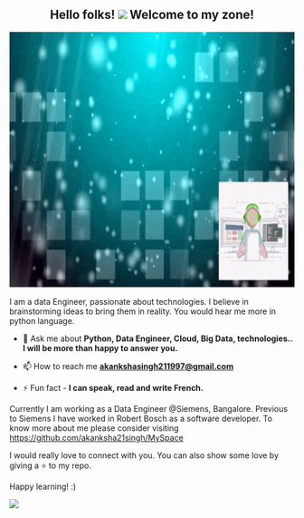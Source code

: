 

<!--
**akanksha21singh/akanksha21singh** is a ✨ _special_ ✨ repository because its `README.md` (this file) appears on your GitHub profile.

Here are some ideas to get you started:

- 🔭 I’m currently working on ...
- 🌱 I’m currently learning ...
- 👯 I’m looking to collaborate on ...
- 🤔 I’m looking for help with ...
- 💬 Ask me about ...
- 📫 How to reach me: ...
- 😄 Pronouns: ...
- ⚡ Fun fact: ...
-->

<h2 align="center">Hello folks! <img src="https://raw.githubusercontent.com/MartinHeinz/MartinHeinz/master/wave.gif" width="30px"> Welcome to my zone!</h2>

<!-- <img src = "https://github.com/akanksha21singh/Images/blob/main/githubtemplatefinal.gif" width="1000" height="350"> -->
<img src = "https://github.com/akanksha21singh/Images/blob/main/template.gif" width="1000" height="450">


I am a data Engineer, passionate about technologies. I believe in brainstorming ideas to bring them in reality. You would hear me more in python language.

- 💬 Ask me about **Python, Data Engineer, Cloud, Big Data, technologies..  I will be more than happy to answer you.**

- 📫 How to reach me **akankshasingh211997@gmail.com**

- ⚡ Fun fact - **I can speak, read and write French.**

Currently I am working as a Data Engineer @Siemens, Bangalore. Previous to Siemens I have worked in Robert Bosch as a software developer. 
To know more about me please consider visiting https://github.com/akanksha21singh/MySpace

I would really love to connect with you. You can also show some love by giving a ⭐ to my repo. 


Happy learning! :) 

![](https://komarev.com/ghpvc/?username=akanksha21singh)




